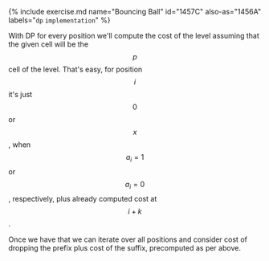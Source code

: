 {% include exercise.md name="Bouncing Ball" id="1457C" also-as="1456A" labels="`dp` `implementation`" %}

With DP for every position we'll compute the cost of the level assuming that the given cell will be the $$p$$ cell of the level.  That's easy, for position $$i$$ it's just $$0$$ or $$x$$, when $$a_i = 1$$ or $$a_i = 0$$, respectively, plus already computed cost at $$i+k$$.

Once we have that we can iterate over all positions and consider cost of dropping the prefix plus cost of the suffix, precomputed as per above.
